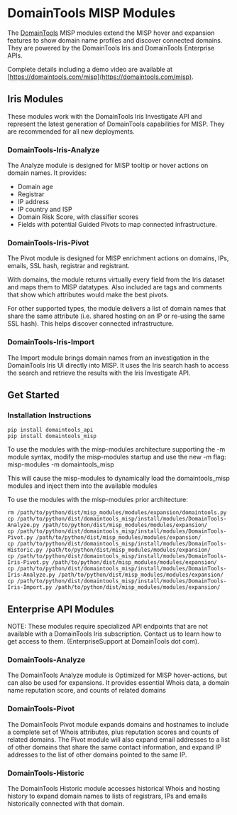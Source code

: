 # DomainTools MISP Modules


The [DomainTools](https://domaintools.com) MISP modules extend the MISP hover and expansion features to show domain name profiles and discover connected domains. They are powered by the DomainTools Iris and DomainTools Enterprise APIs.

Complete details including a demo video are available at [https://domaintools.com/misp](https://domaintools.com/misp).

## Iris Modules
These modules work with the DomainTools Iris Investigate API and represent the latest generation of DomainTools capabilities for MISP. They are recommended for all new deployments.

### DomainTools-Iris-Analyze
The Analyze module is designed for MISP tooltip or hover actions on domain names. It provides:
* Domain age
* Registrar
* IP address
* IP country and ISP
* Domain Risk Score, with classifier scores
* Fields with potential Guided Pivots to map connected infrastructure.

### DomainTools-Iris-Pivot
The Pivot module is designed for MISP enrichment actions on domains, IPs, emails, SSL hash, registrar and registrant. 

With domains, the module returns virtually every field from the Iris dataset and maps them to MISP datatypes. Also included are tags and comments that show which attributes would make the best pivots.

For other supported types, the module delivers a list of domain names that share the same attribute (i.e. shared hosting on an IP or re-using the same SSL hash). This helps discover connected infrastructure.

### DomainTools-Iris-Import
The Import module brings domain names from an investigation in the DomainTools Iris UI directly into MISP. It uses the Iris search hash to access the search and retrieve the results with the Iris Investigate API.

## Get Started
### Installation Instructions

    pip install domaintools_api
    pip install domaintools_misp


To use the modules with the misp-modules architecture supporting the -m module syntax, modify the misp-modules startup and use the new -m flag: 
    misp-modules -m domaintools_misp

This will cause the misp-modules to dynamically load the domaintools_misp modules and inject them into the available modules


To use the modules with the misp-modules prior architecture:

    rm /path/to/python/dist/misp_modules/modules/expansion/domaintools.py
    cp /path/to/python/dist/domaintools_misp/install/modules/DomainTools-Analyze.py /path/to/python/dist/misp_modules/modules/expansion/
    cp /path/to/python/dist/domaintools_misp/install/modules/DomainTools-Pivot.py /path/to/python/dist/misp_modules/modules/expansion/
    cp /path/to/python/dist/domaintools_misp/install/modules/DomainTools-Historic.py /path/to/python/dist/misp_modules/modules/expansion/
    cp /path/to/python/dist/domaintools_misp/install/modules/DomainTools-Iris-Pivot.py /path/to/python/dist/misp_modules/modules/expansion/
    cp /path/to/python/dist/domaintools_misp/install/modules/DomainTools-Iris-Analyze.py /path/to/python/dist/misp_modules/modules/expansion/
    cp /path/to/python/dist/domaintools_misp/install/modules/DomainTools-Iris-Import.py /path/to/python/dist/misp_modules/modules/expansion/


## Enterprise API Modules
NOTE: These modules require specialized API endpoints that are not available with a DomainTools Iris subscription. Contact us to learn how to get access to them. (EnterpriseSupport at DomainTools dot com).

### DomainTools-Analyze
The DomainTools Analyze module is Optimized for MISP hover-actions, but can also be used for expansions. It provides essential Whois data, a domain name reputation score, and counts of related domains

### DomainTools-Pivot
The DomainTools Pivot module expands domains and hostnames to include a complete set of Whois attributes, plus reputation scores and counts of related domains. The Pivot module will also expand email addresses to a list of other domains that share the same contact information, and expand IP addresses to the list of other domains pointed to the same IP.

### DomainTools-Historic
The DomainTools Historic module accesses historical Whois and hosting history to expand domain names to lists of registrars, IPs and emails historically connected with that domain.

